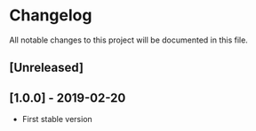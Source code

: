 # Changelog
All notable changes to this project will be documented in this file.

## [Unreleased]

## [1.0.0] - 2019-02-20
- First stable version
